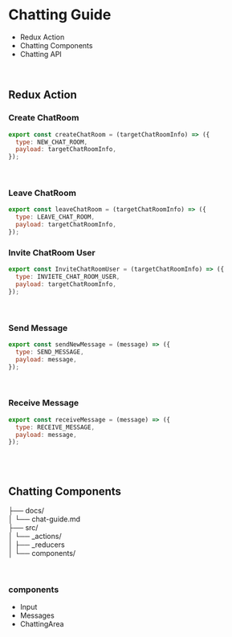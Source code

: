 # Chatting Guide

- Redux Action
- Chatting Components
- Chatting API

<br />

## Redux Action

### Create ChatRoom

```js
export const createChatRoom = (targetChatRoomInfo) => ({
  type: NEW_CHAT_ROOM,
  payload: targetChatRoomInfo,
});
```

<br />

### Leave ChatRoom

```js
export const leaveChatRoom = (targetChatRoomInfo) => ({
  type: LEAVE_CHAT_ROOM,
  payload: targetChatRoomInfo,
});
```

### Invite ChatRoom User

```js
export const InviteChatRoomUser = (targetChatRoomInfo) => ({
  type: INVIETE_CHAT_ROOM_USER,
  payload: targetChatRoomInfo,
});
```

<br />

### Send Message

```js
export const sendNewMessage = (message) => ({
  type: SEND_MESSAGE,
  payload: message,
});
```

<br />

### Receive Message

```js
export const receiveMessage = (message) => ({
  type: RECEIVE_MESSAGE,
  payload: message,
});
```

<br />
<br />

## Chatting Components

├── docs/ <br />
│ └── chat-guide.md <br />
├── src/ <br />
│ └── \_actions/ <br />
│ ├── \_reducers <br />
│ └── components/ <br />

<br />

### components

- Input
- Messages
- ChattingArea
